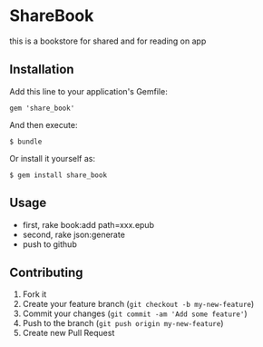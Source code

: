 # ShareBook

this is a bookstore for shared and for reading on app

## Installation

Add this line to your application's Gemfile:

    gem 'share_book'

And then execute:

    $ bundle

Or install it yourself as:

    $ gem install share_book

## Usage

- first, rake book:add path=xxx.epub
- second, rake json:generate
- push to github

## Contributing

1. Fork it
2. Create your feature branch (`git checkout -b my-new-feature`)
3. Commit your changes (`git commit -am 'Add some feature'`)
4. Push to the branch (`git push origin my-new-feature`)
5. Create new Pull Request
